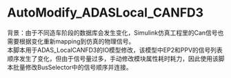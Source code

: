 # AutoModify_ADASLocal_CANFD3
背景：由于不同造车阶段的数据库会发生变化，Simulink仿真工程里的Can信号也需要根据变化重新mapping到仿真的物理信号。  
本脚本用于ADAS_LocalCANFD3的IO模型修改，该模型中EP2和PPV的信号列表顺序发生了变化，但由于信号量过多，手动修改模块属性耗时耗力，因此使用该脚本批量修改BusSelector中的信号顺序并连接。

